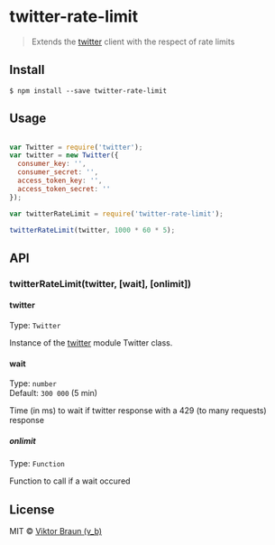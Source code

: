 # twitter-rate-limit

> Extends the [twitter](https://www.npmjs.com/package/twitter) client with the respect of rate limits


## Install

```
$ npm install --save twitter-rate-limit
```


## Usage

```js

var Twitter = require('twitter');
var twitter = new Twitter({
  consumer_key: '',
  consumer_secret: '',
  access_token_key: '',
  access_token_secret: ''
});

var twitterRateLimit = require('twitter-rate-limit');

twitterRateLimit(twitter, 1000 * 60 * 5);

```


## API

### twitterRateLimit(twitter, [wait], [onlimit])

#### twitter

Type: `Twitter`

Instance of the [twitter](https://www.npmjs.com/package/twitter) module Twitter class.

#### wait

Type: `number`<br/>
Default: `300 000` (5 min)

Time (in ms) to wait if twitter response with a 429 (to many requests) response

##### onlimit

Type: `Function`

Function to call if a wait occured


## License

MIT © [Viktor Braun (v_b)](http://www.dev-things.net)
